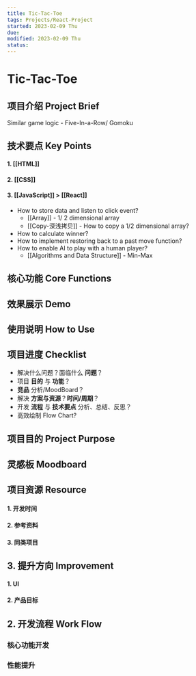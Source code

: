 ```yaml
---
title: Tic-Tac-Toe 
tags: Projects/React-Project   
started: 2023-02-09 Thu
due: 
modified: 2023-02-09 Thu
status: 
---
```

# Tic-Tac-Toe 
## 项目介绍 Project Brief
Similar game logic - Five-In-a-Row/ Gomoku
## 技术要点 Key Points
#### 1. [[HTML]]
#### 2. [[CSS]]
#### 3. [[JavaScript]] > [[React]]
- How to store data and listen to click event?
	- [[Array]] - 1/ 2 dimensional array
	- [[Copy-深浅拷贝]] - How to copy a 1/2 dimensional array?
- How to calculate winner?
- How to implement restoring back to a past move function? 
- How to enable AI to play with a human player?
	- [[Algorithms and Data Structure]] - Min-Max
## 核心功能 Core Functions
## 效果展示 Demo
## 使用说明 How to Use
## 项目进度 Checklist
- 解决什么问题？面临什么 **问题**？
- 项目 **目的** 与 **功能**？
- **竞品** 分析/MoodBoard？
- 解决 **方案与资源**？**时间/周期**？
- 开发 **流程** 与 **技术要点** 分析、总结、反思？
- 高效绘制 Flow Chart?
## 项目目的 Project Purpose
## 灵感板 Moodboard
## 项目资源 Resource
#### 1. 开发时间
#### 2. 参考资料
#### 3. 同类项目
## 3. 提升方向 Improvement
#### 1. UI
#### 2. 产品目标
## 2. 开发流程 Work Flow
### 核心功能开发
### 性能提升
